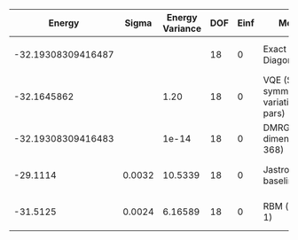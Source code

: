 | Energy             | Sigma | Energy Variance | DOF | Einf | Method                                  | Reference |
|--------------------|-------|-----------------|-----|------|-----------------------------------------|-----------|
| -32.19308309416487 |       |                 | 18  | 0    | Exact Diagonalization                   | TODO: own code (ED) |
| -32.1645862        |       | 1.20            | 18  | 0    | VQE (SR + symm. + 108 variational pars) | TODO: ask Nikita |
| -32.19308309416483 |       | 1e-14           | 18  | 0    | DMRG (bond dimension = 368)             | [code](https://github.com/varbench/methods/blob/main/scripts/Heisenberg/kagome-2x3_18_P/dmrg.sh) |
| -29.1114           | 0.0032 | 10.5339        | 18  | 0    | Jastrow baseline                        | TODO: own code (RBM) |
| -31.5125           | 0.0024 | 6.16589        | 18  | 0    | RBM (alpha = 1)                         | TODO: own code (Jastrow) |
